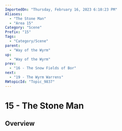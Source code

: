```yaml
---
ImportedOn: "Thursday, February 16, 2023 6:10:23 PM"
Aliases:
  - "The Stone Man"
  - "Area 15"
Category: "Scene"
Prefix: "15"
Tags:
  - "Category/Scene"
parent:
  - "Way of the Wyrm"
up:
  - "Way of the Wyrm"
prev:
  - "16 - The Snow Fields of Bor"
next:
  - "19 - The Wyrm Warrens"
RWtopicId: "Topic_9837"
---
```

# 15 - The Stone Man
## Overview
